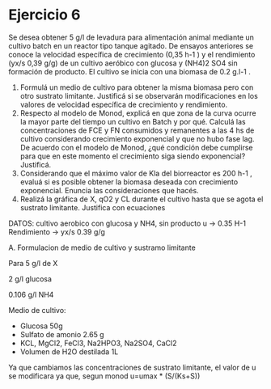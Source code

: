 # Ejercicio 6 
Se desea obtener 5 g/l de levadura para alimentación animal mediante un cultivo batch en un reactor tipo tanque agitado. De ensayos anteriores se conoce la velocidad específica de crecimiento (0,35 h-1 ) y el rendimiento (yx/s 0,39 g/g) de un cultivo aeróbico con glucosa y (NH4)2 SO4 sin formación de producto. El cultivo se inicia con una biomasa de 0.2 g.l-1 . 
1. Formulá un medio de cultivo para obtener la misma biomasa pero con otro sustrato limitante. Justificá si se observarán modificaciones en los valores de velocidad específica de crecimiento y rendimiento. 
2. Respecto al modelo de Monod, explicá en que zona de la curva ocurre la mayor parte del tiempo un cultivo en Batch y por qué. Calculá las concentraciones de FCE y FN consumidos y remanentes a las 4 hs de cultivo considerando crecimiento exponencial y que no hubo fase lag. De acuerdo con el modelo de Monod, ¿qué condición debe cumplirse para que en este momento el crecimiento siga siendo exponencial? Justificá. 
3. Considerando que el máximo valor de Kla del biorreactor es 200 h-1 , evaluá si es posible obtener la biomasa deseada con crecimiento exponencial. Enuncia las consideraciones que hacés. 
4. Realizá la gráfica de X, qO2 y CL durante el cultivo hasta que se agota el sustrato limitante. Justifica con ecuaciones

DATOS:
cultivo aerobico con glucosa y NH4, sin producto
u  → 0.35 H-1
Rendimiento → yx/s 0.39 g/g

A. Formulacion de medio de cultivo y sustramo limitante

Para 5 g/l de X

2 g/l glucosa

0.106 g/l NH4

Medio de cultivo:
- Glucosa 50g
- Sulfato de amonio 2.65 g
- KCL, MgCl2, FeCl3, Na2HPO3, Na2SO4, CaCl2
- Volumen de H2O destilada 1L

Ya que cambiamos las concentraciones de sustrato limitante, el valor de u se modificara ya que, segun monod u=umax * (S/(Ks+S))